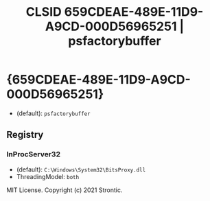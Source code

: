 ﻿---
title: "CLSID 659CDEAE-489E-11D9-A9CD-000D56965251 | psfactorybuffer"
excerpt: What is COM-Object CLSID 659CDEAE-489E-11D9-A9CD-000D56965251?
---

# {659CDEAE-489E-11D9-A9CD-000D56965251}

* (default): `psfactorybuffer`

## Registry


### InProcServer32

* (default): `C:\Windows\System32\BitsProxy.dll`
* ThreadingModel: `both`

MIT License. Copyright (c) 2021 Strontic.


